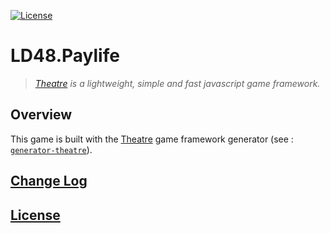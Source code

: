 [![License](https://img.shields.io/badge/license-MIT-blue.svg)](./LICENSE)

# LD48.Paylife

> *[Theatre](https://github.com/theatrejs) is a lightweight, simple and fast javascript game framework.*

## Overview

This game is built with the [Theatre](https://github.com/theatrejs) game framework generator (see : [`generator-theatre`](https://github.com/theatrejs/generator-theatre)).

## [Change Log](./CHANGELOG.md)

## [License](./LICENSE)
